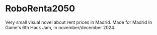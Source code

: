 # RoboRenta2050
Very small visual novel about rent prices in Madrid. Made for Madrid In Game's 6th Hack Jam, in november/december 2024.
